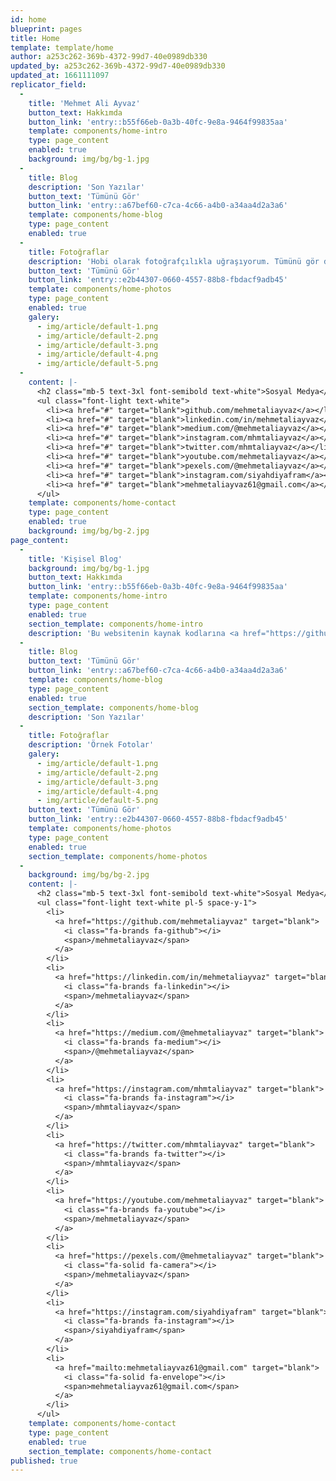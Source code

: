```yaml
---
id: home
blueprint: pages
title: Home
template: template/home
author: a253c262-369b-4372-99d7-40e0989db330
updated_by: a253c262-369b-4372-99d7-40e0989db330
updated_at: 1661111097
replicator_field:
  -
    title: 'Mehmet Ali Ayvaz'
    button_text: Hakkımda
    button_link: 'entry::b55f66eb-0a3b-40fc-9e8a-9464f99835aa'
    template: components/home-intro
    type: page_content
    enabled: true
    background: img/bg/bg-1.jpg
  -
    title: Blog
    description: 'Son Yazılar'
    button_text: 'Tümünü Gör'
    button_link: 'entry::a67bef60-c7ca-4c66-a4b0-a34aa4d2a3a6'
    template: components/home-blog
    type: page_content
    enabled: true
  -
    title: Fotoğraflar
    description: 'Hobi olarak fotoğrafçılıkla uğraşıyorum. Tümünü gör diyerek çektiğim tüm fotoğraflara ulaşabilirsiniz.'
    button_text: 'Tümünü Gör'
    button_link: 'entry::e2b44307-0660-4557-88b8-fbdacf9adb45'
    template: components/home-photos
    type: page_content
    enabled: true
    galery:
      - img/article/default-1.png
      - img/article/default-2.png
      - img/article/default-3.png
      - img/article/default-4.png
      - img/article/default-5.png
  -
    content: |-
      <h2 class="mb-5 text-3xl font-semibold text-white">Sosyal Medya</h2>
      <ul class="font-light text-white">
        <li><a href="#" target="blank">github.com/mehmetaliayvaz</a></li>
        <li><a href="#" target="blank">linkedin.com/in/mehmetaliayvaz</a></li>
        <li><a href="#" target="blank">medium.com/@mehmetaliayvaz</a></li>
        <li><a href="#" target="blank">instagram.com/mhmtaliayvaz</a></li>
        <li><a href="#" target="blank">twitter.com/mhmtaliayvaz</a></li>
        <li><a href="#" target="blank">youtube.com/mehmetaliayvaz</a></li>
        <li><a href="#" target="blank">pexels.com/@mehmetaliayvaz</a></li>
        <li><a href="#" target="blank">instagram.com/siyahdiyafram</a></li>
        <li><a href="#" target="blank">mehmetaliayvaz61@gmail.com</a></li>
      </ul>
    template: components/home-contact
    type: page_content
    enabled: true
    background: img/bg/bg-2.jpg
page_content:
  -
    title: 'Kişisel Blog'
    background: img/bg/bg-1.jpg
    button_text: Hakkımda
    button_link: 'entry::b55f66eb-0a3b-40fc-9e8a-9464f99835aa'
    template: components/home-intro
    type: page_content
    enabled: true
    section_template: components/home-intro
    description: 'Bu websitenin kaynak kodlarına <a href="https://github.com/mehmetaliayvaz/personal-blog" target="blank" style="font-weight: 600;">buraya </a> tıklayarak ulaşabilirsiniz.'
  -
    title: Blog
    button_text: 'Tümünü Gör'
    button_link: 'entry::a67bef60-c7ca-4c66-a4b0-a34aa4d2a3a6'
    template: components/home-blog
    type: page_content
    enabled: true
    section_template: components/home-blog
    description: 'Son Yazılar'
  -
    title: Fotoğraflar
    description: 'Örnek Fotolar'
    galery:
      - img/article/default-1.png
      - img/article/default-2.png
      - img/article/default-3.png
      - img/article/default-4.png
      - img/article/default-5.png
    button_text: 'Tümünü Gör'
    button_link: 'entry::e2b44307-0660-4557-88b8-fbdacf9adb45'
    template: components/home-photos
    type: page_content
    enabled: true
    section_template: components/home-photos
  -
    background: img/bg/bg-2.jpg
    content: |-
      <h2 class="mb-5 text-3xl font-semibold text-white">Sosyal Medya</h2>
      <ul class="font-light text-white pl-5 space-y-1">
        <li>
          <a href="https://github.com/mehmetaliayvaz" target="blank">
            <i class="fa-brands fa-github"></i>
            <span>/mehmetaliayvaz</span>
          </a>
        </li>
        <li>
          <a href="https://linkedin.com/in/mehmetaliayvaz" target="blank">
            <i class="fa-brands fa-linkedin"></i>
            <span>/mehmetaliayvaz</span>
          </a>
        </li>
        <li>
          <a href="https://medium.com/@mehmetaliayvaz" target="blank">
            <i class="fa-brands fa-medium"></i>
            <span>/@mehmetaliayvaz</span>
          </a>
        </li>
        <li>
          <a href="https://instagram.com/mhmtaliayvaz" target="blank">
            <i class="fa-brands fa-instagram"></i>
            <span>/mhmtaliayvaz</span>
          </a>
        </li>
        <li>
          <a href="https://twitter.com/mhmtaliayvaz" target="blank">
            <i class="fa-brands fa-twitter"></i>
            <span>/mhmtaliayvaz</span>
          </a>
        </li>
        <li>
          <a href="https://youtube.com/mehmetaliayvaz" target="blank">
            <i class="fa-brands fa-youtube"></i>
            <span>/mehmetaliayvaz</span>
          </a>
        </li>
        <li>
          <a href="https://pexels.com/@mehmetaliayvaz" target="blank">
            <i class="fa-solid fa-camera"></i>
            <span>/mehmetaliayvaz</span>
          </a>
        </li>
        <li>
          <a href="https://instagram.com/siyahdiyafram" target="blank">
            <i class="fa-brands fa-instagram"></i>
            <span>/siyahdiyafram</span>
          </a>
        </li>
        <li>
          <a href="mailto:mehmetaliayvaz61@gmail.com" target="blank">
            <i class="fa-solid fa-envelope"></i>
            <span>mehmetaliayvaz61@gmail.com</span>
          </a>
        </li>
      </ul>
    template: components/home-contact
    type: page_content
    enabled: true
    section_template: components/home-contact
published: true
---
```


